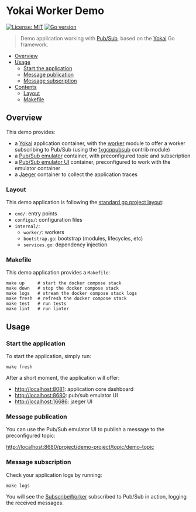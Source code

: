 # Yokai Worker Demo

[![License: MIT](https://img.shields.io/badge/License-MIT-blue.svg)](https://opensource.org/licenses/MIT)
[![Go version](https://img.shields.io/badge/Go-1.22-blue)](https://go.dev/)

> Demo application working with [Pub/Sub](https://cloud.google.com/pubsub), based on
> the [Yokai](https://github.com/ankorstore/yokai) Go framework.

<!-- TOC -->
* [Overview](#overview)
* [Usage](#usage)
  * [Start the application](#start-the-application)
  * [Message publication](#message-publication)
  * [Message subscription](#message-subscription)
* [Contents](#contents)
  * [Layout](#layout)
  * [Makefile](#makefile)
<!-- TOC -->

## Overview

This demo provides:

- a [Yokai](https://github.com/ankorstore/yokai) application container, with the [worker](https://ankorstore.github.io/yokai/modules/fxworker/) module to offer a worker subscribing to Pub/Sub (using the [fxgcppubsub](https://github.com/ankorstore/yokai-contrib/tree/main/fxgcppubsub) contrib module)
- a [Pub/Sub emulator](https://cloud.google.com/pubsub) container, with preconfigured topic and subscription
- a [Pub/Sub emulator UI](https://github.com/echocode-io/gcp-pubsub-emulator-ui) container, preconfigured to work with the emulator container
- a [Jaeger](https://www.jaegertracing.io/) container to collect the application traces

### Layout

This demo application is following the [standard go project layout](https://github.com/golang-standards/project-layout):

- `cmd/`: entry points
- `configs/`: configuration files
- `internal/`:
	- `worker/`: workers
	- `bootstrap.go`: bootstrap (modules, lifecycles, etc)
	- `services.go`: dependency injection

### Makefile

This demo application provides a `Makefile`:

```
make up     # start the docker compose stack
make down   # stop the docker compose stack
make logs   # stream the docker compose stack logs
make fresh  # refresh the docker compose stack
make test   # run tests
make lint   # run linter
```

## Usage

### Start the application

To start the application, simply run:

```shell
make fresh
```

After a short moment, the application will offer:

- [http://localhost:8081](http://localhost:8081): application core dashboard
- [http://localhost:8680](http://localhost:8680): pub/sub emulator UI
- [http://localhost:16686](http://localhost:16686): jaeger UI

### Message publication

You can use the Pub/Sub emulator UI to publish a message to the preconfigured topic:

[http://localhost:8680/project/demo-project/topic/demo-topic](http://localhost:8680/project/demo-project/topic/demo-topic)

### Message subscription

Check your application logs by running:

```shell
make logs
```

You will see the [SubscribeWorker](internal/worker/subscribe.go) subscribed to Pub/Sub in action, logging the received
messages.
